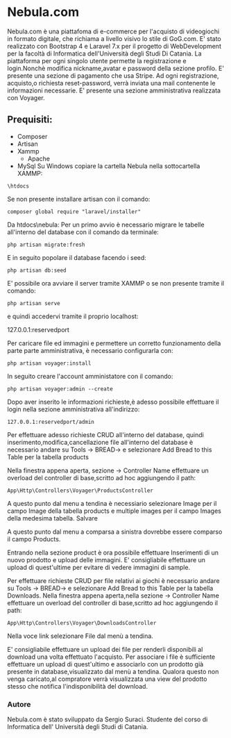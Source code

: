 # Nebula.com <br>
Nebula.com è una piattafoma di e-commerce per l'acquisto di videogiochi in formato digitale, che richiama a livello visivo lo stile di GoG.com.
E' stato realizzato con Bootstrap 4 e Laravel 7.x per il progetto di WebDevelopment per la facoltà di Informatica dell'Università degli Studi Di Catania. La piattaforma per ogni singolo utente permette la registrazione e login.Nonchè modifica nickname,avatar e password della sezione profilo.
E' presente una sezione di pagamento che usa Stripe.
Ad ogni registrazione, acquisto,o richiesta reset-password, verrà inviata una mail contenente le informazioni necessarie.
E' presente una sezione amministrativa realizzata con Voyager.

## Prequisiti:<br>
- Composer
- Artisan
- Xammp
  - Apache
- MySql
Su Windows copiare la cartella Nebula nella sottocartella XAMMP:

```\htdocs```

Se non presente installare artisan con il comando:

```composer global require "laravel/installer"```

Da htdocs\nebula:
Per un primo avvio è necessario migrare le tabelle all'interno del database con il comando da terminale:

```php artisan migrate:fresh```

E in seguito popolare il database facendo i seed:

```php artisan db:seed```

E' possibile ora avviare il server tramite XAMMP o se non presente tramite il comando:

```php artisan serve```

e quindi accedervi tramite il proprio localhost:

127.0.0.1:reservedport

Per caricare file ed immagini e permettere un corretto funzionamento della parte parte amministrativa, è necessario configurarla con:

```php artisan voyager:install```

In seguito creare l'account amministatore con il comando:

```php artisan voyager:admin --create```

Dopo aver inserito le informazioni richieste,è adesso possibile effettuare il login nella sezione amministrativa all'indirizzo:

```127.0.0.1:reservedport/admin```

Per effettuare adesso richieste CRUD all'interno del database, quindi inserimento,modifica,cancellazione file all'interno del database è necessario andare su Tools -> BREAD-> e selezionare Add Bread to this Table per la tabella products

Nella finestra appena aperta, sezione -> Controller Name effettuare un overload del controller di base,scritto ad hoc aggiungendo il path: <br>

```App\Http\Controllers\Voyager\ProductsController``` <br>

A questo punto dal menu a tendina è necessiario selezionare Image per il campo Image della tabella products e multiple images per il campo Images della medesima tabella. Salvare

A questo punto dal menu a comparsa a sinistra dovrebbe essere comparso il campo Products.

Entrando nella sezione product è ora possibile effettuare Inserimenti di un nuovo prodotto e upload delle immagini. E' consigliabile effettuare un upload di quest'ultime per evitare di vedere immagini di sample.

Per effettuare richieste CRUD per file relativi ai giochi è necessario andare su Tools -> BREAD-> e selezionare Add Bread to this Table per la tabella Downloads. Nella finestra appena aperta,nella sezione -> Controller Name effettuare un overload del controller di base,scritto ad hoc aggiungendo il path:

```App\Http\Controllers\Voyager\DownloadsController```

Nella voce link selezionare File dal menù a tendina.

E' consigliabile effettuare un upload dei file per renderli disponibili al download una volta effettuato l'acquisto. Per associare i file è sufficiente effettuare un upload di quest'ultimo e associarlo con un prodotto già presente in database,visualizzato dal menù a tendina. Qualora questo non venga caricato,al compratore verrà visualizzata una view del prodotto stesso che notifica l'indisponibilità del download.

### Autore
Nebula.com è stato sviluppato da Sergio Suraci. Studente del corso di Informatica dell' Università degli Studi di Catania.
